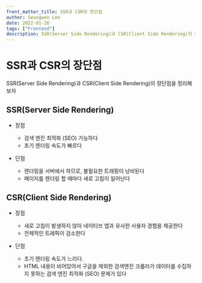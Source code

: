 ```yaml
---
front_matter_title: SSR과 CSR의 장단점
author: Seungwoo Lee
date: 2022-01-26
tags: ["Frontend"]
description: SSR(Server Side Rendering)과 CSR(Client Side Rendering)의 장단점 정리해 보자
---
```


# SSR과 CSR의 장단점

SSR(Server Side Rendering)과 CSR(Client Side Rendering)의 장단점을 정리해 보자

## SSR(Server Side Rendering)

- 장점
  - 검색 엔진 최적화 (SEO) 가능하다
  - 초기 렌더링 속도가 빠르다

- 단점
  - 렌더링을 서버에서 하므로, 불필요한 트래핑이 낭비된다
  - 페이지를 렌더링 할 때마다 새로 고침이 일어난다

## CSR(Client Side Rendering)

- 장점
  - 새로 고침이 발생하지 않아 네이티브 앱과 유사한 사용자 경험을 제공한다
  - 전체적인 트래픽이 감소한다

- 단점
  - 초기 렌더링 속도가 느리다.
  - HTML 내용이 비어있어서 구글을 제외한 검색엔진 크롤러가 데이터를 수집하지 못하는 검색 엔진 최적화 (SEO) 문제가 있다
